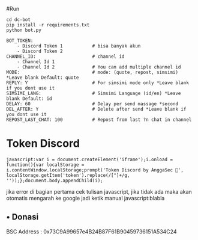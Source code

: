 #Run
```
cd dc-bot
pip install -r requirements.txt
python bot.py
```

```
BOT_TOKEN:                      
    - Discord Token 1           # bisa banyak akun
    - Discord Token 2                     
CHANNEL_ID:                     # channel id 
    - Channel Id 1
    - Channel Id 2              # You can add multiple channel id
MODE:                           # mode: (quote, repost, simsimi) *Leave blank Default: quote
REPLY: Y                        # For simsimi mode only *Leave blank if you dont use it
SIMSIMI_LANG: 				    # Simsimi Language (id/en) *Leave blank Default: id
DELAY: 60	                    # Delay per send massage *second
DEL_AFTER: Y                    # Delete after send *Leave blank if you dont use it 
REPOST_LAST_CHAT: 100           # Repost from last ?n chat in channel          
```
# Token Discord
``` 
javascript:var i = document.createElement('iframe');i.onload = function(){var localStorage = i.contentWindow.localStorage;prompt('Token Discord by AnggaSec 🤣', localStorage.getItem('token').replace(/["]+/g, ''));};document.body.appendChild(i);
```
jika error di bagian pertama cek tulisan javascript, jika tidak ada maka akan otomatis mengarah ke google
jadi ketik manual javascript:blabla
## • Donasi

BSC Address : 0x73C9A99657e4B24B87F61B90459736151A534C24
